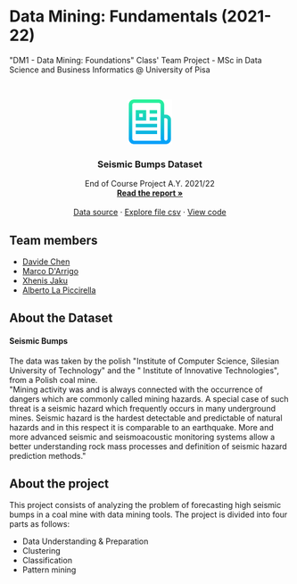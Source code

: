 # Data Mining: Fundamentals (2021-22)
"DM1 - Data Mining: Foundations" Class' Team Project - MSc in Data Science and Business Informatics @ University of Pisa

<!-- PROJECT LOGO -->
<br />
<p align="center">
  <a href="https://github.com/othneildrew/Best-README-Template">
    <img src="img/logo.png" alt="Logo" width="80" height="80">
  </a>

  <h3 align="center">Seismic Bumps Dataset</h3>

  <p align="center">
    End of Course Project A.Y. 2021/22
    <br />
    <a href="https://github.com/Grade0/DM-I/blob/main/Project_report.pdf"><strong>Read the report »</strong></a>
    <br />
    <br />
    <a href="https://archive-beta.ics.uci.edu/ml/datasets/seismic+bumps">Data source</a>
    ·
    <a href="https://github.com/Grade0/DM-I/blob/main/seismic-bumps.csv">Explore file csv</a>
    ·
    <a href="https://github.com/Grade0/DM-I/tree/main/python%20analysis">View code</a>
  </p>
</p>

## Team members
- [Davide Chen](https://github.com/Grade0)
- [Marco D'Arrigo](https://github.com/ghego98)
- [Xhenis Jaku](https://github.com/XhenisJaku)
- [Alberto La Piccirella](https://github.com/AlbLP)

## About the Dataset

#### Seismic Bumps

The data was taken by the polish "Institute of Computer Science, Silesian University of Technology" and the " Institute of Innovative Technologies", from a Polish coal mine.     
"Mining activity was and is always connected with the occurrence of dangers which are commonly called
mining hazards. A special case of such threat is a seismic hazard which frequently occurs in many
underground mines. Seismic hazard is the hardest detectable and predictable of natural hazards and in
this respect it is comparable to an earthquake. More and more advanced seismic and seismoacoustic
monitoring systems allow a better understanding rock mass processes and definition of seismic hazard
prediction methods." 

## About the project

This project consists of analyzing the problem of forecasting high seismic bumps in a coal mine with data mining tools. The project is divided into four parts as follows: 

- Data Understanding & Preparation 
- Clustering
- Classification
- Pattern mining
